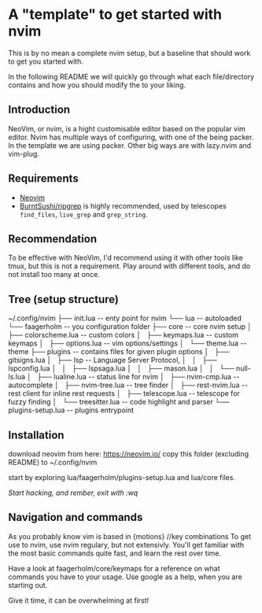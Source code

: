 # A "template" to get started with nvim
This is by no mean a complete nvim setup, but a baseline that should work to get you started with.

In the following README we will quickly go through what each file/directory contains
and how you should modify the to your liking.

## Introduction

NeoVim, or nvim, is a hight customisable editor based on the popular  vim editor.
Nvim has multiple ways of configuring, with one of the being packer. In the template we are using
packer. Other big ways are with lazy.nvim and vim-plug.

## Requirements
- [Neovim](https://neovim.io/)
- [BurntSushi/ripgrep](https://github.com/BurntSushi/ripgrep) is highly recommended, used by telescopes `find_files`, `live_grep` and `grep_string`.

## Recommendation

To be effective with NeoVim, I'd recommend using it with other tools like tmux, but this is not a requirement.
Play around with different tools, and do not install too many at once.

## Tree (setup structure)

~/.config/nvim
├── init.lua                -- enty point for nvim
└── lua                     -- autoloaded
└── faagerholm              -- you configuration folder
    ├── core                -- core nvim setup
    │   ├── colorscheme.lua -- custom colors
    │   ├── keymaps.lua     -- custom keymaps
    │   ├── options.lua     -- vim options/settings
    │   └── theme.lua       -- theme
    ├── plugins             -- contains files for given plugin options
    │   ├── gitsigns.lua
    │   ├── lsp             -- Language Server Protocol,
    │   │   ├── lspconfig.lua
    │   │   ├── lspsaga.lua
    │   │   ├── mason.lua
    │   │   └── null-ls.lua
    │   ├── lualine.lua     -- status line for nvim
    │   ├── nvim-cmp.lua    -- autocomplete
    │   ├── nvim-tree.lua   -- tree finder
    │   ├── rest-nvim.lua   -- rest client for inline rest requests
    │   ├── telescope.lua   -- telescope for fuzzy finding
    │   └── treesitter.lua  -- code highlight and parser
    └── plugins-setup.lua   -- plugins entrypoint

## Installation

download neovim from here: https://neovim.io/
copy this folder (excluding README) to ~/.config/nvim

start by exploring lua/faagerholm/plugins-setup.lua and lua/core files.

_Start hacking, and rember, exit with :wq_

## Navigation and commands

As you probably know vim is based in {motions} //key combinations
To get use to nvim, use nvim regulary, but not extensivly. You'll get familiar with the most basic commands quite fast,
and learn the rest over time.

Have a look at faagerholm/core/keymaps for a reference on what commands you have to your usage.
Use google as a help, when you are starting out.

Give it time, it can be overwhelming at first!